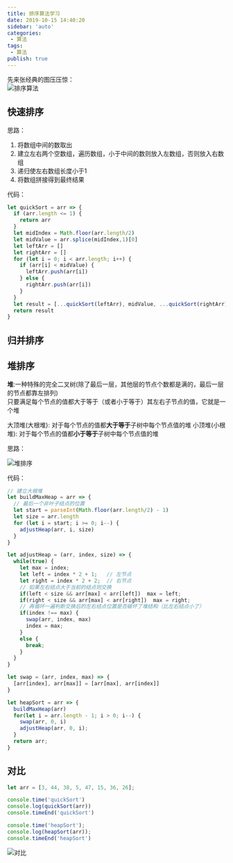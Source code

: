 ```yaml
--- 
title: 排序算法学习
date: 2019-10-15 14:40:20
sidebar: 'auto'
categories: 
 - 算法
tags: 
 - 算法
publish: true
---
```

先来张经典的图压压惊：  
![排序算法](https://tva1.sinaimg.cn/large/006y8mN6ly1g818s3f0ixj310e0me190.jpg)

## 快速排序

思路：

1. 将数组中间的数取出
2. 建立左右两个空数组，遍历数组，小于中间的数则放入左数组，否则放入右数组
3. 递归使左右数组长度小于1
4. 将数组拼接得到最终结果

代码：

```js
let quickSort = arr => {
  if (arr.length <= 1) {
    return arr
  }
  let midIndex = Math.floor(arr.length/2)
  let midValue = arr.splice(midIndex,1)[0]
  let leftArr = []
  let rightArr = []
  for (let i = 0; i < arr.length; i++) {
    if (arr[i] < midValue) {
      leftArr.push(arr[i])
    } else {
      rightArr.push(arr[i])
    }
  }
  let result = [...quickSort(leftArr), midValue, ...quickSort(rightArr)]
  return result
}
```

## 归并排序

## 堆排序

**堆**:一种特殊的完全二叉树(除了最后一层，其他层的节点个数都是满的，最后一层的节点都靠左排列)  
只要满足每个节点的值都大于等于（或者小于等于）其左右子节点的值，它就是一个堆  

大顶堆(大根堆): 对于每个节点的值都**大于等于**子树中每个节点值的堆
小顶堆(小根堆): 对于每个节点的值都**小于等于**子树中每个节点值的堆

思路：  

![堆排序](https://tva1.sinaimg.cn/large/006y8mN6ly1g818jc8y6fg30f70a4u0x.gif)

代码：  

```js
// 建立大根堆
let buildMaxHeap = arr => {
  // 最后一个非叶子结点的位置
  let start = parseInt(Math.floor(arr.length/2) - 1)
  let size = arr.length
  for (let i = start; i >= 0; i--) {
    adjustHeap(arr, i, size)
  }
}

let adjustHeap = (arr, index, size) => {
  while(true) {
    let max = index;
    let left = index * 2 + 1;   // 左节点
    let right = index * 2 + 2;  // 右节点
    // 如果左右结点大于当前的结点则交换
    if(left < size && arr[max] < arr[left])  max = left;
    if(right < size && arr[max] < arr[right])  max = right;
    // 再循环一遍判断交换后的左右结点位置是否破坏了堆结构（比左右结点小了）
    if(index !== max) {
      swap(arr, index, max)
      index = max;
    }
    else {
      break;
    }
  }
}

let swap = (arr, index, max) => {
  [arr[index], arr[max]] = [arr[max], arr[index]]
}

let heapSort = arr => {
  buildMaxHeap(arr)
  for(let i = arr.length - 1; i > 0; i--) {
    swap(arr, 0, i)
    adjustHeap(arr, 0, i);
  }
  return arr;
}
```

## 对比

```js
let arr = [3, 44, 38, 5, 47, 15, 36, 26];

console.time('quickSort')
console.log(quickSort(arr))
console.timeEnd('quickSort')

console.time('heapSort');
console.log(heapSort(arr));
console.timeEnd('heapSort')
```

![对比](https://tva1.sinaimg.cn/large/006y8mN6ly1g818ldvgfcj30jy03ijrs.jpg)
